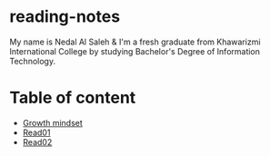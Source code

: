 # reading-notes

My name is Nedal Al Saleh & I'm a fresh graduate from Khawarizmi International College by studying Bachelor's Degree of Information Technology.

# Table of content

* [Growth mindset](https://nedal1994.github.io/reading-notes/growth%20mindset)
* [Read01](https://nedal1994.github.io/reading-notes/read01)
* [Read02](https://nedal1994.github.io/reading-notes/read02)